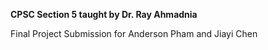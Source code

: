 **CPSC Section 5 taught by Dr. Ray Ahmadnia**

Final Project Submission for Anderson Pham and Jiayi Chen
